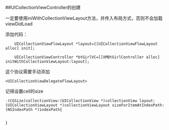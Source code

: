 ##UICollectionViewController的创建

一定要使用iniWithCollectionViewLayout方法，并传入布局方式，否则不会加载viewDidLoad

添加代码：

```
    UICollectionViewFlowLayout *layout=[[UICollectionViewFlowLayout alloc] init];
    
    UICollectionViewController *btGirlVC=[[XMBtGirlController alloc] initWithCollectionViewLayout:layout];

```

这个协议需要手动添加
```
<UICollectionViewDelegateFlowLayout>
```

记得设置cell的size
```
-(CGSize)collectionView:(UICollectionView *)collectionView layout:(UICollectionViewLayout *)collectionViewLayout sizeForItemAtIndexPath:(NSIndexPath *)indexPath{


}
```
